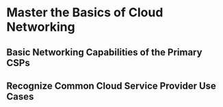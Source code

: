 # Master the Basics of Cloud Networking 

## Basic Networking Capabilities of the Primary CSPs

## Recognize Common Cloud Service Provider Use Cases

